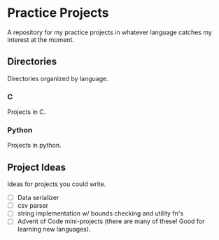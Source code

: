 # Practice Projects

A repository for my practice projects in whatever language catches my interest at the moment.

## Directories

Directories organized by language.

### C

Projects in C.

### Python

Projects in python.

## Project Ideas

Ideas for projects you could write.

- [ ] Data serializer
- [ ] csv parser
- [ ] string implementation w/ bounds checking and utility fn's
- [ ] Advent of Code mini-projects (there are many of these! Good for learning new languages).